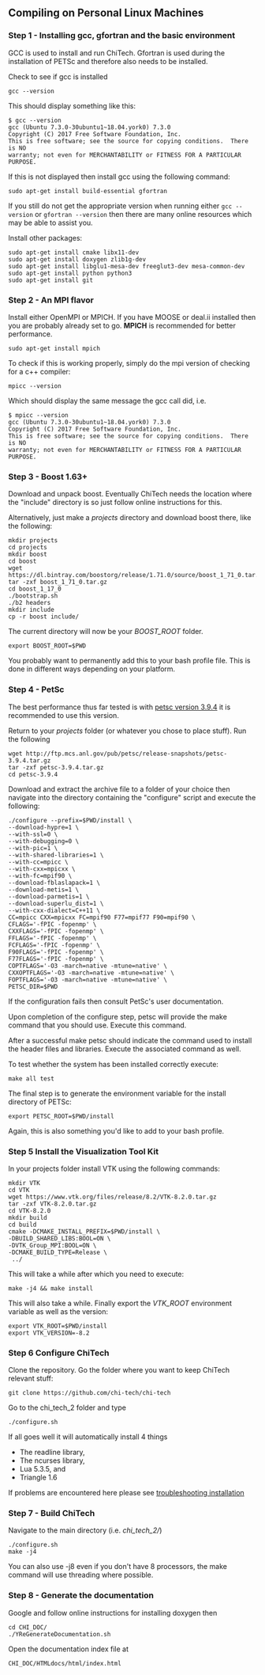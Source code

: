 ## Compiling on Personal Linux Machines

### Step 1 - Installing gcc, gfortran and the basic environment

GCC is used to install and run ChiTech. Gfortran is used 
during the installation of PETSc and therefore also needs to 
be installed. 

Check to see if gcc is installed

    gcc --version

This should display something like this:

    $ gcc --version
    gcc (Ubuntu 7.3.0-30ubuntu1~18.04.york0) 7.3.0
    Copyright (C) 2017 Free Software Foundation, Inc.
    This is free software; see the source for copying conditions.  There is NO
    warranty; not even for MERCHANTABILITY or FITNESS FOR A PARTICULAR PURPOSE.

If this is not displayed then install gcc using the following command:

    sudo apt-get install build-essential gfortran
    
If you still do not get the appropriate version when running either ``gcc --version``
or ``gfortran --version`` then there are many online resources which may be able to
assist you.

Install other packages:

    sudo apt-get install cmake libx11-dev
    sudo apt-get install doxygen zlib1g-dev
    sudo apt-get install libglu1-mesa-dev freeglut3-dev mesa-common-dev
    sudo apt-get install python python3
    sudo apt-get install git


### Step 2 - An MPI flavor

Install either OpenMPI or MPICH. If you have MOOSE or deal.ii 
installed then you are probably already set to go. **MPICH** is recommended for 
better performance.

    sudo apt-get install mpich

To check if this is working properly, simply do the mpi version of checking for 
a c++ compiler:

    mpicc --version
    
Which should display the same message the gcc call did, i.e.

    $ mpicc --version
    gcc (Ubuntu 7.3.0-30ubuntu1~18.04.york0) 7.3.0
    Copyright (C) 2017 Free Software Foundation, Inc.
    This is free software; see the source for copying conditions.  There is NO
    warranty; not even for MERCHANTABILITY or FITNESS FOR A PARTICULAR PURPOSE.


### Step 3 - Boost 1.63+
Download and unpack boost. Eventually ChiTech needs the location where the 
"include" directory is so just follow online instructions for this. 

Alternatively, just make a *projects* directory and download boost there,
like the following:

    mkdir projects 
    cd projects
    mkdir boost
    cd boost
    wget https://dl.bintray.com/boostorg/release/1.71.0/source/boost_1_71_0.tar.gz
    tar -zxf boost_1_71_0.tar.gz
    cd boost_1_17_0
    ./bootstrap.sh
    ./b2 headers
    mkdir include
    cp -r boost include/
    
The current directory will now be your *BOOST_ROOT* folder.

    export BOOST_ROOT=$PWD
    
You probably want to permanently add this to your bash profile file. 
This is done in different ways depending on your platform.

### Step 4 - PetSc

The best performance thus far tested is with 
[petsc version 3.9.4](http://ftp.mcs.anl.gov/pub/petsc/release-snapshots/petsc-3.9.4.tar.gz)
it is recommended to use this version.

Return to your *projects* folder (or whatever you chose to place stuff). Run 
the following

    wget http://ftp.mcs.anl.gov/pub/petsc/release-snapshots/petsc-3.9.4.tar.gz
    tar -zxf petsc-3.9.4.tar.gz
    cd petsc-3.9.4

Download and extract the archive file to a folder of your choice then navigate
into the directory containing the "configure" script and execute the following:
   
    ./configure --prefix=$PWD/install \
    --download-hypre=1 \
    --with-ssl=0 \
    --with-debugging=0 \
    --with-pic=1 \
    --with-shared-libraries=1 \
    --with-cc=mpicc \
    --with-cxx=mpicxx \
    --with-fc=mpif90 \
    --download-fblaslapack=1 \
    --download-metis=1 \
    --download-parmetis=1 \
    --download-superlu_dist=1 \
    --with-cxx-dialect=C++11 \
    CC=mpicc CXX=mpicxx FC=mpif90 F77=mpif77 F90=mpif90 \
    CFLAGS='-fPIC -fopenmp' \
    CXXFLAGS='-fPIC -fopenmp' \
    FFLAGS='-fPIC -fopenmp' \
    FCFLAGS='-fPIC -fopenmp' \
    F90FLAGS='-fPIC -fopenmp' \
    F77FLAGS='-fPIC -fopenmp' \
    COPTFLAGS='-O3 -march=native -mtune=native' \
    CXXOPTFLAGS='-O3 -march=native -mtune=native' \
    FOPTFLAGS='-O3 -march=native -mtune=native' \
    PETSC_DIR=$PWD 
    
If the configuration fails then consult PetSc's user documentation.

Upon completion of the configure step, petsc will provide the make command
that you should use. Execute this command.

After a successful make petsc should indicate the command used to install
the header files and libraries. Execute the associated command as well.

To test whether the system has been installed correctly execute:

    make all test

The final step is to generate the environment variable for the install 
directory of PETSc:

    export PETSC_ROOT=$PWD/install
    
Again, this is also something you'd like to add to your bash profile.

### Step 5 Install the Visualization Tool Kit

In your projects folder install VTK using the following commands:

    mkdir VTK
    cd VTK
    wget https://www.vtk.org/files/release/8.2/VTK-8.2.0.tar.gz
    tar -zxf VTK-8.2.0.tar.gz
    cd VTK-8.2.0
    mkdir build
    cd build     
    cmake -DCMAKE_INSTALL_PREFIX=$PWD/install \
    -DBUILD_SHARED_LIBS:BOOL=ON \
    -DVTK_Group_MPI:BOOL=ON \
    -DCMAKE_BUILD_TYPE=Release \
     ../
    
This will take a while after which you need to execute:

    make -j4 && make install
    
This will also take a while. Finally export the *VTK_ROOT* environment 
variable as well as the version:

    export VTK_ROOT=$PWD/install
    export VTK_VERSION=-8.2

### Step 6 Configure ChiTech
Clone the repository. Go the folder where you want to keep ChiTech relevant stuff:

    git clone https://github.com/chi-tech/chi-tech

Go to the chi_tech_2 folder and type

    ./configure.sh

If all goes well it will automatically install 4 things
 - The readline library,
 - The ncurses library,
 - Lua 5.3.5, and
 - Triangle 1.6
 
If problems are encountered here please see 
[troubleshooting installation](CHI_DOC/TroubleShootingInstall.md)



### Step 7 - Build ChiTech

Navigate to the main directory (i.e. *chi_tech_2/*)

    ./configure.sh
    make -j4

You can also use -j8 even if you don't have 8 processors, the make command 
will use threading where possible.

### Step 8 - Generate the documentation

Google and follow online instructions for installing doxygen then

    cd CHI_DOC/
    ./YReGenerateDocumentation.sh 
    
Open the documentation index file at 

    CHI_DOC/HTMLdocs/html/index.html